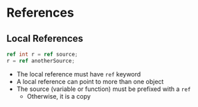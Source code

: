 # References

## Local References

```cs
ref int r = ref source;
r = ref anotherSource;
```

- The local reference must have `ref` keyword
- A local reference can point to more than one object
- The source (variable or function) must be prefixed with a `ref`
  - Otherwise, it is a copy
